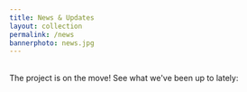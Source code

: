 ```yaml
---
title: News & Updates
layout: collection
permalink: /news
bannerphoto: news.jpg
---
```

<br>
The project is on the move! See what we've been up to lately:
